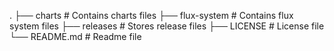 .
├── charts              # Contains charts files
├── flux-system         # Contains flux system files
├── releases            # Stores release files
├── LICENSE             # License file
└── README.md           # Readme file
